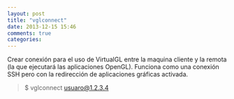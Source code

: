 ```yaml
---
layout: post
title: "vglconnect"
date: 2013-12-15 15:46
comments: true
categories: 
---
```

Crear conexión para el uso de VirtualGL entre la maquina cliente y la remota (la que ejecutará las aplicaciones OpenGL). Funciona como una conexión SSH pero con la redirección de aplicaciones gráficas activada.

>$ vglconnect usuaro@1.2.3.4

